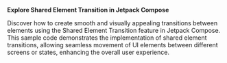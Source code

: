 **Explore Shared Element Transition in Jetpack Compose**

   Discover how to create smooth and visually appealing transitions between elements using the Shared Element Transition feature in Jetpack Compose. This sample code demonstrates the implementation of shared element transitions, allowing seamless movement of UI elements between different screens or states, enhancing the overall user experience.
